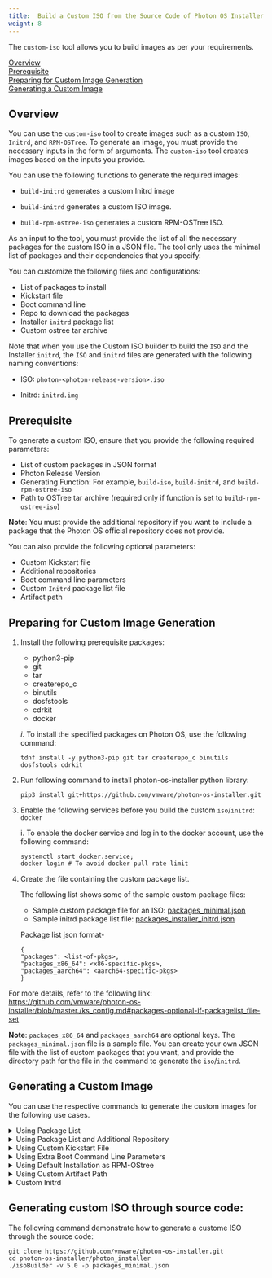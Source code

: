 ```yaml
---
title:  Build a Custom ISO from the Source Code of Photon OS Installer	
weight: 8
---
```


The `custom-iso` tool allows you to build images as per your requirements. 

[Overview](#Overview)  
[Prerequisite](#prerequisite)  
[Preparing for Custom Image Generation](#preparing-for-custom-image-generation)   
[Generating a Custom Image](#generating-a-custom-image)  


## Overview
You can use the `custom-iso` tool to create images such as a custom `ISO`, `Initrd`, and `RPM-OSTree`. To generate an image, you must provide the necessary inputs in the form of arguments. The `custom-iso` tool creates images based on the inputs you provide.

You can use the following functions to generate the required images:

- `build-initrd` generates a custom Initrd image

- `build-initrd` generates a custom ISO image.

- `build-rpm-ostree-iso` generates a custom RPM-OSTree ISO.

As an input to the tool, you must provide the list of all the necessary packages for the custom ISO in a JSON file. The tool only uses the minimal list of packages and their dependencies that you specify.

You can customize the following files and configurations:

- List of packages to install
- Kickstart file
- Boot command line
- Repo to download the packages
- Installer `initrd` package list
- Custom ostree tar archive

Note that when you use the Custom ISO builder to build the `ISO` and the Installer `initrd`, the `ISO` and `initrd` files are generated with the following naming conventions:

- ISO: `photon-<photon-release-version>.iso`

- Initrd: `initrd.img`

## Prerequisite

To generate a custom ISO, ensure that you provide the following required parameters:

- List of custom packages in JSON format
- Photon Release Version
- Generating Function: For example, `build-iso`, `build-initrd`, and `build-rpm-ostree-iso`
- Path to OSTree tar archive (required only if function is set to `build-rpm-ostree-iso`)

**Note**: You must provide the additional repository if you want to include a package that the Photon OS official repository does not provide.

You can also provide the following optional parameters:

- Custom Kickstart file
- Additional repositories
- Boot command line parameters
- Custom `Initrd` package list file
- Artifact path


## Preparing for Custom Image Generation

1. Install the following prerequisite packages:

	- python3-pip
	- git
	- tar
	- createrepo_c
	- binutils
	- dosfstools
	- cdrkit
	- docker

	*i*. To install the specified packages on Photon OS, use the following command: 
	```
	tdnf install -y python3-pip git tar createrepo_c binutils dosfstools cdrkit
	``` 

2. Run following command to install photon-os-installer python library:

	```
	pip3 install git+https://github.com/vmware/photon-os-installer.git
	```   

3. Enable the following services before you build the custom `iso`/`initrd`: `docker`
	
	i. To enable the docker service and log in to the docker account, use the following command:	
	
	```
	systemctl start docker.service;
	docker login # To avoid docker pull rate limit
	```   

4. Create the file containing the custom package list.

	The following list shows some of the sample custom package files:
	- Sample custom package file for an ISO: [packages_minimal.json](https://github.com/vmware/photon/blob/5.0/common/data/packages_minimal.json)
	- Sample initrd package list file: [packages_installer_initrd.json](https://github.com/vmware/photon/blob/5.0/common/data/packages_installer_initrd.json)

	Package list json format-
	```
	{
    "packages": <list-of-pkgs>,
    "packages_x86_64": <x86-specific-pkgs>,
    "packages_aarch64": <aarch64-specific-pkgs>
	}
	```    	

For more details, refer to the following link: https://github.com/vmware/photon-os-installer/blob/master./ks_config.md#packages-optional-if-packagelist_file-set

**Note**: `packages_x86_64` and `packages_aarch64` are optional keys. The `packages_minimal.json` file is a sample file. You can create your own JSON file with the list of custom packages that you want, and provide the directory path for the file in the command to generate the `iso`/`initrd`.


  
## **Generating a Custom Image**


You can use the respective commands to generate the custom images for the following use cases.

  
<details><summary>Using Package List</summary>
<p>

Command:

```
photon-iso-builder -v <photon-release-version> -p <path/to/custom-package-list-json>
```  
Example:
```
photon-iso-builder -v 5.0 -p /root/packages_custom.json
```       


**Note**: you can skip the `--function` invocation because `photon-iso-builder` sets the default function to `build-iso`.

</p>
</details>


<details><summary>Using Package List and Additional Repository</summary>
<p>


```
photon-iso-builder -v <photon-release-version> -p <path/to/custom-package-list-json> [-r <path/to/custom-repo-list>]
```   
Example:
```
photon-iso-builder -v 5.0 -p /root/packages_custom.json -r local.repo -r local2.repo
```   

**Note**: In order to create your own custom repository, see the following page: [Adding a New Repository](https://vmware.github.io/photon./administration-guide/managing-packages-with-tdnf/adding-a-new-repository/)

</p>
</details>





<details><summary>Using Custom Kickstart File</summary>
<p>

Command:	
```
photon-iso-builder -v <photon-release-version> -p <path/to/custom-package-list-json> -k <path-to-kickstart>
```   

Example:
```
photon-iso-builder -v 5.0 -p /root/packages_custom.json -k /root/custom_kickstart.json
```   

To create a custom kickstart configuration file, see the follow page: [Kickstart Configuration](https://github.com/vmware/photon-os-installer/blob/master./ks_config.md)  

**Note**: If the Kickstart file is provided while creating the custom ISO, boot command line parameter is not edited to install the ISO through kickstart.
	
To boot the ISO through the provided kickstart file, you need to create the custom ISO file using the following format:

```
photon-iso-builder -v <photon-release-version> -p <path/to/custom-package-list-json> -f build-iso -k <path-to-kickstart> -b "ks=cdrom:/isolinux/<kickstart-file-base-name>"
```   
Example:
```
photon-iso-builder -v 5.0 -p /root/packages_custom.json -k /root/custom_kickstart.json -b "ks=cdrom:/isolinux/custom_kickstart.json"
```
</p>
</details>





<details><summary>Using Extra Boot Command Line Parameters</summary>
<p>

Command:
```
photon-iso-builder -v <photon-release-version> -p <path/to/custom-package-list-json> -f build-iso -b <extra-boot-parameter>
```   

Example:
```
photon-iso-builder -v 5.0 -p /root/packages_custom.json -b "ks=http://10.197.102.86:8000/sample_ks.cfg insecure_installation=1"
```    
</p>
</details>



<details><summary>Using Default Installation as RPM-OStree</summary>
<p>

Before you generate the custom image using default installation as RPM-OStree, you need to generate ostree tar archive. Perform the following steps to generate the ostree tar archive:

1. Generate the ostree repo tree as directed here: [Creating a Server](https://vmware.github.io/photon./administration-guide/photon-rpm-ostree/creating-a-rpm-ostree-server/)

2. Create tarball of the repo tree:

	Command:
```
	tar -czf </path/to/>ostree-repo.tar.gz -C </path/to/repotree>/repo
```   

Example: repo tree resides inside the following directory my-repo like `/root/my-repo/repo`
    
```   
	tar -zcf /root/ostree-repo.tar.gz -C /root/my-repo/repo .
```    

Once the tar archive is generated, generate the custom image.
To generate the custom image using default installation as RPM-OStree, execute the following command:



```
photon-iso-builder -v <photon-release-version> -o <path/to/ostree-tar-archive> -f build-rpm-ostree-iso
```

Example:
```
photon-iso-builder -v 5.0 -o /root/ostree-repo.tar.gz -f build-rpm-ostree-iso
```
**Note**: You can either provide a local path or a URL for the ostree tar archive. Custom package list json is not required for this case.

</p>
</details>





<details><summary>Using Custom Artifact Path</summary>
<p>


Command:
```
photon-iso-builder -v <photon-release-version> -p <path/to/custom-package-list-json> -a <custom-artifact-path>
```
**Note**: Custom artifact path parameter takes parent directory path as the input in which the artifact is placed.

As per the user input, artifact is placed under `/root/custom/path` in the following example:
```
photon-iso-builder -v 5.0 -p /root/packages_custom.json -a /root/custom/path
```
</p>
</details>





<details><summary>Custom Initrd</summary>
<p>


Command:
```
photon-iso-builder -v <photon-release-version> -c <path/to/custom-initrd-pkg-list-file> -f build-initrd
```   
Example:
```
photon-iso-builder -v 5.0 -c /root/packages_custom_initrd.json -f build-initrd
```

The default initrd package list file is located in the following directory: https://github.com/vmware/photon/blob/master/common/data/packages_installer_initrd.json

</p>
</details>



## Generating custom ISO through source code:

The following command demonstrate how to generate a custome ISO through the source code:

```
git clone https://github.com/vmware/photon-os-installer.git
cd photon-os-installer/photon_installer
./isoBuilder -v 5.0 -p packages_minimal.json
```

	
	
	




